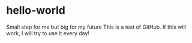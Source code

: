 # hello-world
Small step for me but big for my future
This is a test of GitHub. If this will work, I will try to use it every day!
